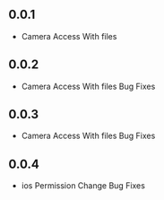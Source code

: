 ## 0.0.1

* Camera Access With files
## 0.0.2

* Camera Access With files Bug Fixes

## 0.0.3

* Camera Access With files Bug Fixes

## 0.0.4

* ios Permission Change Bug Fixes
